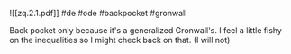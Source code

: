 ![[zq.2.1.pdf]] #de #ode #backpocket #gronwall 

Back pocket only because it's a generalized Gronwall's. I feel a little fishy on the inequalities so I might check back on that. (I will not)